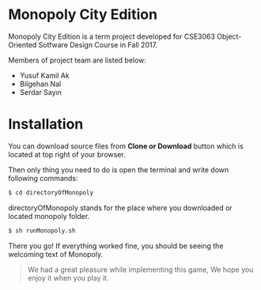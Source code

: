 # Monopoly City Edition



Monopoly City Edition is a term project developed for CSE3063 Object-Oriented Sotfware Design Course in Fall 2017.

Members of project team are listed below:
- Yusuf Kamil Ak
- Bilgehan Nal
- Serdar Sayın

# Installation

You can download source files from **Clone or Download** button which is located at top right of your browser.

Then only thing you need to do is open the terminal and write down following commands:

```sh
$ cd directoryOfMonopoly
```
directoryOfMonopoly stands for the place where you downloaded or located monopoly folder.

```sh
$ sh runMonopoly.sh
```

There you go! If everything worked fine, you should be seeing the welcoming text of Monopoly.


> We had a great pleasure while implementing this game, We hope you enjoy it when you play it.


